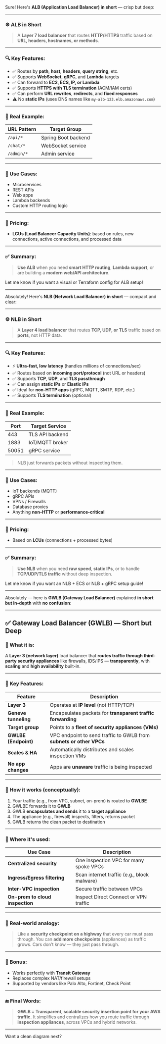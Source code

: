 Sure! Here's **ALB (Application Load Balancer) in short** — crisp but deep:

---

### ⚙️ **ALB in Short**

> A **Layer 7 load balancer** that routes **HTTP/HTTPS** traffic based on **URL, headers, hostnames, or methods**.

---

### 🔍 Key Features:

* ✅ Routes by **path**, **host**, **headers**, **query string**, etc.
* ✅ Supports **WebSocket**, **gRPC**, and **Lambda** targets
* ✅ Can forward to **EC2, ECS, IP, or Lambda**
* ✅ Supports **HTTPS with TLS termination** (ACM/IAM certs)
* ✅ Can perform **URL rewrites**, **redirects**, and **fixed responses**
* ⚠️ No **static IPs** (uses DNS names like `my-alb-123.elb.amazonaws.com`)

---

### 🧠 Real Example:

| URL Pattern | Target Group        |
| ----------- | ------------------- |
| `/api/*`    | Spring Boot backend |
| `/chat/*`   | WebSocket service   |
| `/admin/*`  | Admin service       |

---

### 🧪 Use Cases:

* Microservices
* REST APIs
* Web apps
* Lambda backends
* Custom HTTP routing logic

---

### 🧊 Pricing:

* **LCUs (Load Balancer Capacity Units)**: based on rules, new connections, active connections, and processed data

---

### ✅ Summary:

> **Use ALB** when you need **smart HTTP routing**, **Lambda support**, or are building a **modern web/API architecture**.

Let me know if you want a visual or Terraform config for ALB setup!


---


Absolutely! Here's **NLB (Network Load Balancer) in short** — compact and clear:

---

### ⚙️ **NLB in Short**

> A **Layer 4 load balancer** that routes **TCP, UDP, or TLS** traffic based on **ports**, not HTTP data.

---

### 🔍 Key Features:

* ⚡ **Ultra-fast, low latency** (handles millions of connections/sec)
* ✅ Routes based on **incoming port/protocol** (not URL or headers)
* ✅ Supports **TCP**, **UDP**, and **TLS passthrough**
* ✅ Can assign **static IPs** or **Elastic IPs**
* ✅ Ideal for **non-HTTP apps** (gRPC, MQTT, SMTP, RDP, etc.)
* ✅ Supports **TLS termination** (optional)

---

### 🧠 Real Example:

| Port  | Target Service  |
| ----- | --------------- |
| 443   | TLS API backend |
| 1883  | IoT/MQTT broker |
| 50051 | gRPC service    |

> NLB just forwards packets without inspecting them.

---

### 🧪 Use Cases:

* IoT backends (MQTT)
* gRPC APIs
* VPNs / Firewalls
* Database proxies
* Anything **non-HTTP** or **performance-critical**

---

### 🧊 Pricing:

* Based on **LCUs** (connections + processed bytes)

---

### ✅ Summary:

> **Use NLB** when you need **raw speed**, **static IPs**, or to handle **TCP/UDP/TLS traffic** without deep inspection.

Let me know if you want an NLB + ECS or NLB + gRPC setup guide!



---



Absolutely — here is **GWLB (Gateway Load Balancer)** explained **in short but in-depth** with **no confusion**:

---

## ✅ **Gateway Load Balancer (GWLB) — Short but Deep**

### 🔹 What it is:

A **Layer 3 (network layer)** load balancer that **routes traffic through third-party security appliances** like firewalls, IDS/IPS — **transparently**, with **scaling** and **high availability** built-in.

---

### 🔹 Key Features:

| Feature              | Description                                                         |
| -------------------- | ------------------------------------------------------------------- |
| **Layer 3**          | Operates at **IP level** (not HTTP/TCP)                             |
| **Geneve tunneling** | Encapsulates packets for **transparent traffic forwarding**         |
| **Target group**     | Points to a **fleet of security appliances (VMs)**                  |
| **GWLBE (Endpoint)** | VPC endpoint to send traffic to GWLB from **subnets or other VPCs** |
| **Scales & HA**      | Automatically distributes and scales inspection VMs                 |
| **No app changes**   | Apps are **unaware** traffic is being inspected                     |

---

### 🔹 How it works (conceptually):

1. Your traffic (e.g., from VPC, subnet, on-prem) is routed to **GWLBE**
2. GWLBE forwards it to **GWLB**
3. GWLB **encapsulates and sends** it to a **target appliance**
4. The appliance (e.g., firewall) inspects, filters, returns packet
5. GWLB returns the clean packet to destination

---

### 🔹 Where it's used:

| Use Case                        | Description                                 |
| ------------------------------- | ------------------------------------------- |
| **Centralized security**        | One inspection VPC for many spoke VPCs      |
| **Ingress/Egress filtering**    | Scan internet traffic (e.g., block malware) |
| **Inter-VPC inspection**        | Secure traffic between VPCs                 |
| **On-prem to cloud inspection** | Inspect Direct Connect or VPN traffic       |

---

### 🔹 Real-world analogy:

> Like a **security checkpoint on a highway** that every car must pass through. You can **add more checkpoints** (appliances) as traffic grows. Cars don’t know — they just pass through.

---

### 🔹 Bonus:

* Works perfectly with **Transit Gateway**
* Replaces complex NAT/firewall setups
* Supported by vendors like Palo Alto, Fortinet, Check Point

---

### 🔚 Final Words:

> **GWLB = Transparent, scalable security insertion point for your AWS traffic.**
> It simplifies and centralizes how you route traffic through **inspection appliances**, across VPCs and hybrid networks.

---

Want a clean diagram next?
